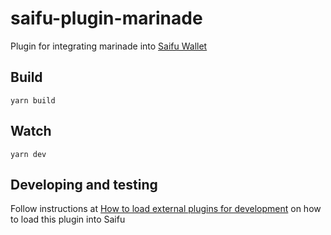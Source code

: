 # saifu-plugin-marinade

Plugin for integrating marinade into [Saifu Wallet](https://saifuwallet.com/) 

## Build

```
yarn build
```

## Watch

```
yarn dev
```

## Developing and testing

Follow instructions at [How to load external plugins for development](https://github.com/saifuwallet/docs/blob/master/How%20to%20load%20external%20plugins%20for%20development.md) on how to load this plugin into Saifu 
